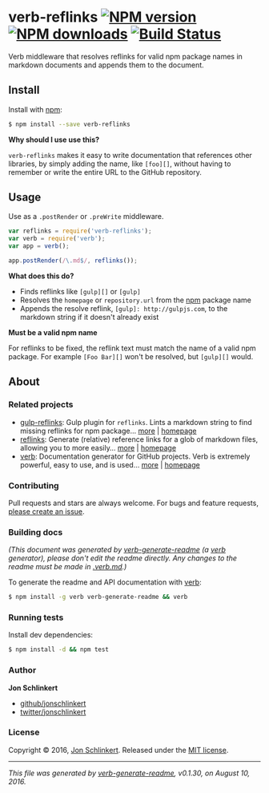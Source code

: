 # verb-reflinks [![NPM version](https://img.shields.io/npm/v/verb-reflinks.svg?style=flat)](https://www.npmjs.com/package/verb-reflinks) [![NPM downloads](https://img.shields.io/npm/dm/verb-reflinks.svg?style=flat)](https://npmjs.org/package/verb-reflinks) [![Build Status](https://img.shields.io/travis/verbose/verb-reflinks.svg?style=flat)](https://travis-ci.org/verbose/verb-reflinks)

Verb middleware that resolves reflinks for valid npm package names in markdown documents and appends them to the document.

## Install

Install with [npm](https://www.npmjs.com/):

```sh
$ npm install --save verb-reflinks
```

**Why should I use use this?**

`verb-reflinks` makes it easy to write documentation that references other libraries, by simply adding the name, like `[foo][]`, without having to remember or write the entire URL to the GitHub repository.

## Usage

Use as a `.postRender` or `.preWrite` middleware.

```js
var reflinks = require('verb-reflinks');
var verb = require('verb');
var app = verb();

app.postRender(/\.md$/, reflinks());
```

**What does this do?**

* Finds reflinks like `[gulp][]` or `[gulp]`
* Resolves the `homepage` or `repository.url` from the [npm](https://www.npmjs.com) package name
* Appends the resolve reflink, `[gulp]: http://gulpjs.com`, to the markdown string if it doesn't already exist

**Must be a valid npm name**

For reflinks to be fixed, the reflink text must match the name of a valid npm package. For example `[Foo Bar][]` won't be resolved, but `[gulp][]` would.

## About

### Related projects

* [gulp-reflinks](https://www.npmjs.com/package/gulp-reflinks): Gulp plugin for `reflinks`. Lints a markdown string to find missing reflinks for npm package… [more](https://github.com/jonschlinkert/gulp-reflinks) | [homepage](https://github.com/jonschlinkert/gulp-reflinks "Gulp plugin for `reflinks`. Lints a markdown string to find missing reflinks for npm package names, resolves the homepage or repository url from npm, and appends a valid reflink to the document.")
* [reflinks](https://www.npmjs.com/package/reflinks): Generate (relative) reference links for a glob of markdown files, allowing you to more easily… [more](https://github.com/jonschlinkert/reflinks) | [homepage](https://github.com/jonschlinkert/reflinks "Generate (relative) reference links for a glob of markdown files, allowing you to more easily create references from one file to another.")
* [verb](https://www.npmjs.com/package/verb): Documentation generator for GitHub projects. Verb is extremely powerful, easy to use, and is used… [more](https://github.com/verbose/verb) | [homepage](https://github.com/verbose/verb "Documentation generator for GitHub projects. Verb is extremely powerful, easy to use, and is used on hundreds of projects of all sizes to generate everything from API docs to readmes.")

### Contributing

Pull requests and stars are always welcome. For bugs and feature requests, [please create an issue](../../issues/new).

### Building docs

_(This document was generated by [verb-generate-readme](https://github.com/verbose/verb-generate-readme) (a [verb](https://github.com/verbose/verb) generator), please don't edit the readme directly. Any changes to the readme must be made in [.verb.md](.verb.md).)_

To generate the readme and API documentation with [verb](https://github.com/verbose/verb):

```sh
$ npm install -g verb verb-generate-readme && verb
```

### Running tests

Install dev dependencies:

```sh
$ npm install -d && npm test
```

### Author

**Jon Schlinkert**

* [github/jonschlinkert](https://github.com/jonschlinkert)
* [twitter/jonschlinkert](http://twitter.com/jonschlinkert)

### License

Copyright © 2016, [Jon Schlinkert](https://github.com/jonschlinkert).
Released under the [MIT license](https://github.com/verbose/verb-reflinks/blob/master/LICENSE).

***

_This file was generated by [verb-generate-readme](https://github.com/verbose/verb-generate-readme), v0.1.30, on August 10, 2016._